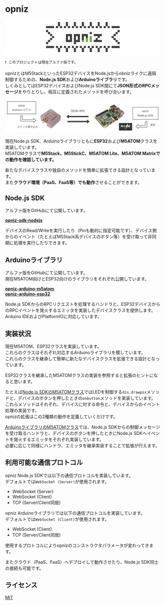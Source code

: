 # opniz

![logo](./extras/images/logo.png)

`❗ このプロジェクトは現在アルファ版です。`

opnizとはM5StackといったESP32デバイスをNode.jsからobnizライクに遠隔制御するための、**Node.js SDK**および**Arduinoライブラリ**です。  
しくみとしてはESP32デバイスおよびNode.js SDK間にて**JSON形式のRPCメッセージ**をやりとりし、相互に定義されたメソッドを呼び合います。  

![overview](./extras/images/overview.png)

現在Node.js SDK、Arduinoライブラリともに**ESP32**および**M5ATOM**クラスを実装しています。  
M5ATOMクラスで**M5Stack、M5StickC、M5ATOM Lite、M5ATOM Matrixでの動作を確認しています。**  

新たなデバイスクラスや独自のメソッドを簡単に拡張できる設計となっています。  
また**クラウド環境（PaaS、FaaS等）でも動作**させることができます。  



## Node.js SDK

アルファ版をGitHubにて公開しています。  

**[opniz-sdk-nodejs](https://github.com/miso-develop/opniz-sdk-nodejs)**

デバイスのRead/Writeを実行したり（Pinも動的に指定可能です）、デバイス側からのイベント（たとえばM5Stack系デバイスのボタン等）を受け取って非同期に処理を実行したりできます。  



## Arduinoライブラリ

アルファ版をGitHubにて公開しています。  
現在M5ATOM向けとESP32向けのライブラリをそれぞれ公開しています。  

**[opniz-arduino-m5atom](https://github.com/miso-develop/opniz-arduino-m5atom)**  
**[opniz-arduino-esp32](https://github.com/miso-develop/opniz-arduino-esp32)**  

Node.js SDKからのRPCリクエストを処理するハンドラと、ESP32デバイスからのRPCイベントを発火するエミッタを実装したデバイスクラスを提供します。  
Arduino IDEおよびPlatformIOに対応しています。  


## 実装状況

現在M5ATOM、ESP32クラスを実装しています。  
これらのクラスはそれぞれ対応するArduinoライブラリを模しています。  
これらのクラスを継承して簡単に新たなデバイスクラスを拡張できる設計となっています。  

ESP32クラスを継承したM5ATOMクラスの実装を参照すると拡張のヒントになると思います。  

たとえば[Node.js SDKのM5ATOMクラス](https://github.com/miso-develop/opniz-sdk-nodejs/blob/main/src/devices/M5Atom.ts)ではLEDを制御する`dis.drawpix`メソッドと、デバイスのボタンを押したときの`onbutton`メソッドを実装しています。  
これらメソッドはそれぞれ、デバイスに対する命令と、デバイスからのイベント処理の実装です。  
opnizの拡張はこの2種類の動作を定義していくだけです。  

[ArduinoライブラリのM5ATOMクラス](https://github.com/miso-develop/opniz-arduino-m5atom/blob/main/src/opniz/M5Atom.cpp)では、Node.js SDKからの制御メッセージを受け取るハンドラと、デバイスのボタンを押したときにNode.js SDKへイベントを発火するエミッタをそれぞれ実装しています。  
必要に応じて同様にハンドラ、エミッタを継承実装することで拡張が行えます。  



## 利用可能な通信プロトコル

opniz Node.js SDKでは以下の通信プロトコルを実装しています。  
デフォルトでは`WebSocket (Server)`が使用されます。  

* WebSocket (Server)
* WebSocket (Client)
* TCP (Server/Client同居)

opniz Arduinoライブラリでは以下の通信プロトコルを実装しています。  
デフォルトでは`WebSocket (Client)`が使用されます。  

* WebSocket (Client)
* TCP (Server/Client同居)

使用するプロトコルによりopnizのコンストラクタパラメータが変わってきます。  

またクラウド（PaaS、FaaS）へデプロイして動作させたり、Node.js SDK同士の接続も可能です。  



## ライセンス

[MIT](./LICENSE)
